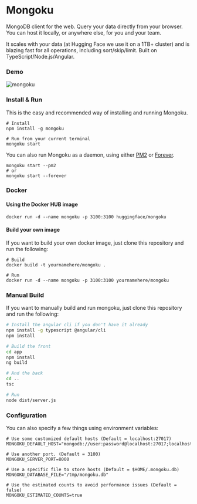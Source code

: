 # Mongoku

MongoDB client for the web. Query your data directly from your browser. You can host it locally,
or anywhere else, for you and your team.

It scales with your data (at Hugging Face we use it on a 1TB+ cluster) and is blazing fast for all
operations, including sort/skip/limit. Built on TypeScript/Node.js/Angular.

### Demo

![mongoku](https://huggingface.co/assets/mongoku/mongoku-demo.gif)

### Install & Run

This is the easy and recommended way of installing and running Mongoku.

```
# Install
npm install -g mongoku

# Run from your current terminal
mongoku start
```

You can also run Mongoku as a daemon, using either [PM2](https://github.com/Unitech/pm2) or
[Forever](https://github.com/foreverjs/forever).

```
mongoku start --pm2
# or
mongoku start --forever
```

### Docker

#### Using the Docker HUB image

```
docker run -d --name mongoku -p 3100:3100 huggingface/mongoku
```

#### Build your own image

If you want to build your own docker image, just clone this repository and run the following:

```
# Build
docker build -t yournamehere/mongoku .

# Run
docker run -d --name mongoku -p 3100:3100 yournamehere/mongoku
```

### Manual Build

If you want to manually build and run mongoku, just clone this repository and run the following:

```bash
# Install the angular cli if you don't have it already
npm install -g typescript @angular/cli
npm install

# Build the front
cd app
npm install
ng build

# And the back
cd ..
tsc

# Run
node dist/server.js
```

### Configuration

You can also specify a few things using environment variables:
```
# Use some customized default hosts (Default = localhost:27017)
MONGOKU_DEFAULT_HOST="mongodb://user:password@localhost:27017;localhost:27017"

# Use another port. (Default = 3100)
MONGOKU_SERVER_PORT=8000

# Use a specific file to store hosts (Default = $HOME/.mongoku.db)
MONGOKU_DATABASE_FILE="/tmp/mongoku.db"

# Use the estimated counts to avoid performance issues (Default = false)
MONGOKU_ESTIMATED_COUNTS=true
```
